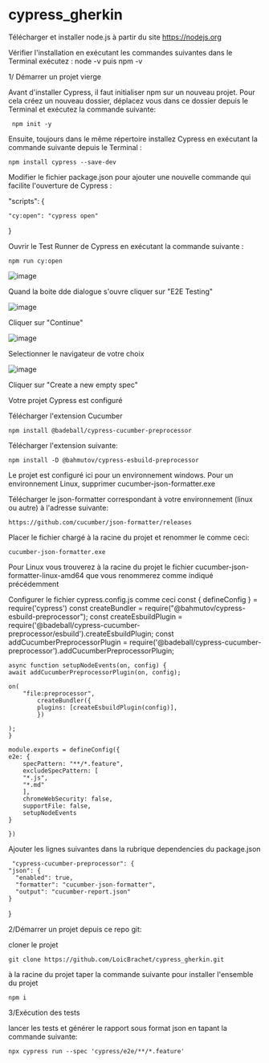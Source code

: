 # cypress_gherkin

Télécharger et installer node.js à partir du site https://nodejs.org 

Vérifier l'installation en exécutant les commandes suivantes dans le Terminal exécutez :
    node -v puis npm -v

1/ Démarrer un projet vierge 

Avant d'installer Cypress, il faut initialiser npm sur un nouveau projet. Pour cela créez un nouveau dossier, déplacez vous dans ce dossier depuis le Terminal et exécutez la commande suivante:

     npm init -y

Ensuite, toujours dans le même répertoire installez Cypress en exécutant la commande suivante depuis le Terminal :

    npm install cypress --save-dev

Modifier le fichier package.json pour ajouter une nouvelle commande qui facilite l'ouverture de Cypress :

  "scripts": {

    "cy:open": "cypress open"

  }

Ouvrir le Test Runner de Cypress en exécutant la commande suivante :

    npm run cy:open
    
![image](https://user-images.githubusercontent.com/51779120/200290836-4beee100-892e-4b9c-9ef2-3c2f9d379d1f.png)

Quand la boite dde dialogue s'ouvre cliquer sur "E2E Testing"

![image](https://user-images.githubusercontent.com/51779120/200291069-4be42b63-cda5-4c6c-bcb2-ac49e8d1d013.png)

Cliquer sur "Continue"

![image](https://user-images.githubusercontent.com/51779120/200291145-d5d29fd4-b637-4ffd-b653-868edfa75813.png)

Selectionner le navigateur de votre choix

![image](https://user-images.githubusercontent.com/51779120/200291193-2b5051f6-6623-4eb1-b4ba-72242113515a.png)

Cliquer sur "Create a new empty spec"

Votre projet Cypress est configuré

Télécharger l'extension Cucumber

    npm install @badeball/cypress-cucumber-preprocessor

Télécharger l'extension suivante:

    npm install -D @bahmutov/cypress-esbuild-preprocessor

Le projet est configuré ici pour un environnement windows. Pour un environnement Linux, supprimer cucumber-json-formatter.exe

Télécharger le json-formatter correspondant à votre environnement (linux ou autre) à l'adresse suivante:

    https://github.com/cucumber/json-formatter/releases

Placer le fichier chargé à la racine du projet et renommer le comme ceci:

    cucumber-json-formatter.exe

Pour Linux vous trouverez à la racine du projet le fichier cucumber-json-formatter-linux-amd64 que vous renommerez comme indiqué précédemment

Configurer le fichier cypress.config.js comme ceci
   const { defineConfig } = require('cypress')
    const createBundler = require("@bahmutov/cypress-esbuild-preprocessor");
    const createEsbuildPlugin = require('@badeball/cypress-cucumber-preprocessor/esbuild').createEsbuildPlugin;
    const addCucumberPreprocessorPlugin = require('@badeball/cypress-cucumber-preprocessor').addCucumberPreprocessorPlugin;
    
    async function setupNodeEvents(on, config) {
    await addCucumberPreprocessorPlugin(on, config);
        
    on(
        "file:preprocessor",
            createBundler({
            plugins: [createEsbuildPlugin(config)],
            })
        
    );
    }
    
    module.exports = defineConfig({
    e2e: {
        specPattern: "**/*.feature",
        excludeSpecPattern: [
        "*.js",
        "*.md"
        ],
        chromeWebSecurity: false,
        supportFile: false,
        setupNodeEvents
    }
    
    })

Ajouter les lignes suivantes dans la rubrique dependencies du package.json

     "cypress-cucumber-preprocessor": {
    "json": {
      "enabled": true,
      "formatter": "cucumber-json-formatter",
      "output": "cucumber-report.json"
    }
}

2/Démarrer un projet depuis ce repo git:

cloner le projet

    git clone https://github.com/LoicBrachet/cypress_gherkin.git

à la racine du projet taper la commande suivante pour installer l'ensemble du projet

    npm i

3/Exécution des tests

lancer les tests et générer le rapport sous format json en tapant la commande suivante:

    npx cypress run --spec 'cypress/e2e/**/*.feature'

